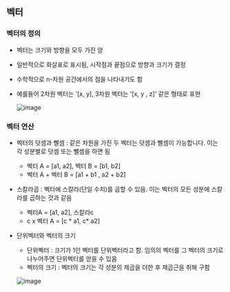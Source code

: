 ## 벡터
  ### 벡터의 정의
  - 벡터는 크기와 방향을 모두 가진 양
  - 일반적으로 화살표로 표시됨, 시작점과 끝점으로 방향과 크기가 결정
  - 수학적으로 n-차원 공간에서의 점을 나타내기도 함
  - 예를들어 2차원 벡터는 '[x, y], 3차원 벡터는 '[x, y , z]' 같은 형태로 표현

    ![image](https://github.com/jooyeop/Computer_Vison_Paper/assets/97720878/dbca2397-7ec3-4315-afbc-1de8a034a43e)

  ### 벡터 연산
  - 벡터의 덧셈과 뺄셈 : 같은 차원을 가진 두 벡터는 덧셈과 뺄셈이 가능합니다. 이는 각 성분별로 덧셈 또는 뺄셈을 하면 됨
    - 벡터 A = [a1, a2], 벡터 B = [b1, b2]
    - 벡터 A + 벡터 B = [a1 + b1 , a2 + b2]

  - 스칼라곱 : 벡터에 스칼라(단일 수치)를 곱할 수 있음. 이는 벡터의 모든 성분에 스칼라를 곱하는 것과 같음
    - 벡터A = [a1, a2], 스칼라c
    - c x 벡터 A = [c * a1, c* a2]
   
  - 단위벡터와 벡터의 크기
    - 단위벡터 : 크기가 1인 벡터를 단위벡터라고 함. 임의의 벡터를 그 벡터의 크기로 나누어주면 단위벡터를 얻을 수 있음
    - 벡터의 크기 : 벡터의 크기는 각 성분의 제곱을 더한 후 제곱근을 취해 구함
    
    ![image](https://github.com/jooyeop/Computer_Vison_Paper/assets/97720878/66dffd37-e16e-4aca-9dad-07511a569ff4)

